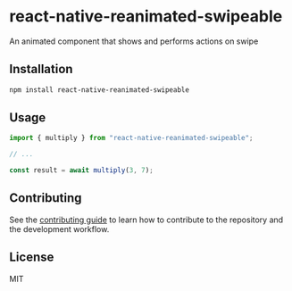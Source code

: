 # react-native-reanimated-swipeable

An animated component that shows and performs actions on swipe

## Installation

```sh
npm install react-native-reanimated-swipeable
```

## Usage

```js
import { multiply } from "react-native-reanimated-swipeable";

// ...

const result = await multiply(3, 7);
```

## Contributing

See the [contributing guide](CONTRIBUTING.md) to learn how to contribute to the repository and the development workflow.

## License

MIT
